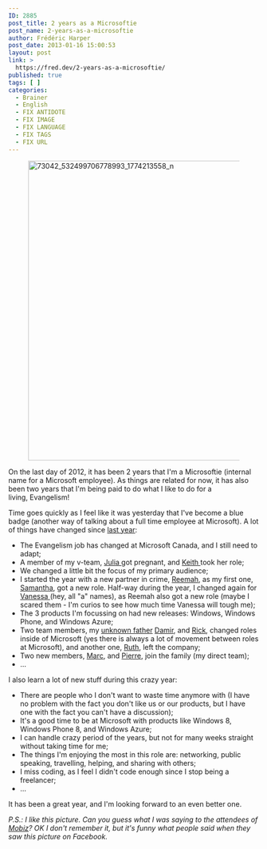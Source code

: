 ```yaml
---
ID: 2885
post_title: 2 years as a Microsoftie
post_name: 2-years-as-a-microsoftie
author: Frédéric Harper
post_date: 2013-01-16 15:00:53
layout: post
link: >
  https://fred.dev/2-years-as-a-microsoftie/
published: true
tags: [ ]
categories:
  - Brainer
  - English
  - FIX ANTIDOTE
  - FIX IMAGE
  - FIX LANGUAGE
  - FIX TAGS
  - FIX URL
---
```

<figure><img alt="73042_532499706778993_1774213558_n" src="http://fred.dev/wp-content/uploads/2013/01/73042_532499706778993_1774213558_n.jpg" width="900" height="600" /></figure>
On the last day of 2012, it has been 2 years that I'm a Microsoftie (internal name for a Microsoft employee). As things are related for now, it has also been two years that I'm being paid to do what I like to do for a living, Evangelism!

Time goes quickly as I feel like it was yesterday that I've become a blue badge (another way of talking about a full time employee at Microsoft). A lot of things have changed since [last year][1]:

*   The Evangelism job has changed at Microsoft Canada, and I still need to adapt;
*   A member of my v-team, <a href="https://twitter.com/InteropQueen" target="_blank" rel="noopener noreferrer">Julia </a>got pregnant, and <a href="https://keithloo.com/blog/" target="_blank" rel="noopener noreferrer">Keith </a>took her role;
*   We changed a little bit the focus of my primary audience;
*   I started the year with a new partner in crime, <a href="https://reemah.posterous.com/" target="_blank" rel="noopener noreferrer">Reemah</a>, as my first one, <a href="https://twitter.com/sammwong" target="_blank" rel="noopener noreferrer">Samantha</a>, got a new role. Half-way during the year, I changed again for <a href="https://twitter.com/VanBees" target="_blank" rel="noopener noreferrer">Vanessa </a>(hey, all "a" names), as Reemah also got a new role (maybe I scared them - I'm curios to see how much time Vanessa will tough me);
*   The 3 products I'm focussing on had new releases: Windows, Windows Phone, and Windows Azure;
*   Two team members, my [unknown father][2] <a href="https://twitter.com/DamirB" target="_blank" rel="noopener noreferrer">Damir</a>, and <a href="https://twitter.com/RicksterCDN" target="_blank" rel="noopener noreferrer">Rick</a>, changed roles inside of Microsoft (yes there is always a lot of movement between roles at Microsoft), and another one, <a href="https://ruthlindamorton.com/" target="_blank" rel="noopener noreferrer">Ruth</a>, left the company;
*   Two new members, <a href="https://www.gotsomething.com/" target="_blank" rel="noopener noreferrer">Marc</a>, and <a href="https://roman.azurewebsites.net/" target="_blank" rel="noopener noreferrer">Pierre</a>, join the family (my direct team);
*   ...

I also learn a lot of new stuff during this crazy year:

*   There are people who I don't want to waste time anymore with (I have no problem with the fact you don't like us or our products, but I have one with the fact you can't have a discussion);
*   It's a good time to be at Microsoft with products like Windows 8, Windows Phone 8, and Windows Azure;
*   I can handle crazy period of the years, but not for many weeks straight without taking time for me;
*   The things I'm enjoying the most in this role are: networking, public speaking, travelling, helping, and sharing with others;
*   I miss coding, as I feel I didn't code enough since I stop being a freelancer;
*   ...

It has been a great year, and I'm looking forward to an even better one.

*P.S.: I like this picture. Can you guess what I was saying to the attendees of <a href="https://mtldgtl.com/en/mobiz/" target="_blank" rel="noopener noreferrer">Mobiz</a>? OK I don't remember it, but it's funny what people said when they saw this picture on Facebook.*

 [1]: https://fred.dev/one-year-at-the-evil-empire/
 [2]: https://fred.dev/my-unknown-father/